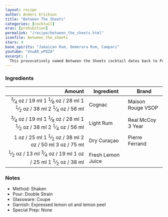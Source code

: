 ```yaml
---
layout: recipe
author: Anders Erickson
title: "Between The Sheets"
categories: [cocktail]
eras: [prohibition]
permalink: "/recipe/between_the_sheets.html"
iconfile: between_the_sheets
stars: 4
base_spirits: "Jamaican Rum, Demerara Rum, Campari"
youtube: "VnuAR_wPOZA"
excerpt: |
  This provocatively named Between the Sheets cocktail dates back to Prohibition and amps up the classic Sidecar formula with a dose of rum.
---
```


### Ingredients

|  Amount | Ingredient        | Brand             |
| ------: | ----------------- | ----------------- |
| <span class="onex active"> <sup>3</sup>&frasl;<sub>4</sub> oz  / 19 ml</span> <span class="onehalfx">1 <sup>1</sup>&frasl;<sub>8</sub> oz  / 28 ml</span> <span class="twox">1 <sup>1</sup>&frasl;<sub>2</sub> oz  / 38 ml</span> <span class="threex">2 <sup>1</sup>&frasl;<sub>4</sub> oz  / 56 ml</span>| Cognac            | Maison Rouge VSOP |
| <span class="onex active"> <sup>3</sup>&frasl;<sub>4</sub> oz  / 19 ml</span> <span class="onehalfx">1 <sup>1</sup>&frasl;<sub>8</sub> oz  / 28 ml</span> <span class="twox">1 <sup>1</sup>&frasl;<sub>2</sub> oz  / 38 ml</span> <span class="threex">2 <sup>1</sup>&frasl;<sub>4</sub> oz  / 56 ml</span>| Light Rum         | Real McCoy 3 Year |
|    <span class="onex active">1 oz  / 25 ml</span> <span class="onehalfx">1 <sup>1</sup>&frasl;<sub>2</sub> oz  / 38 ml</span> <span class="twox">2 oz  / 50 ml</span> <span class="threex">3 oz  / 75 ml</span>| Dry Curaçao       | Pierre Ferrand    |
|  <span class="onex active"> <sup>1</sup>&frasl;<sub>2</sub> oz  / 13 ml</span> <span class="onehalfx"> <sup>3</sup>&frasl;<sub>4</sub> oz  / 19 ml</span> <span class="twox">1 oz  / 25 ml</span> <span class="threex">1 <sup>1</sup>&frasl;<sub>2</sub> oz  / 38 ml</span>| Fresh Lemon Juice |

### Notes

- Method: Shaken
- Pour: Double Strain
- Glassware: Coupe
- Garnish: Expressed lemon oil and lemon peel
- Special Prep: None

    
<script type="application/ld+json">
{
  "@context": "https://schema.org",
  "@type": "Recipe",
  "author": "{{ page.author }}",
  "description": "{{ page.excerpt }}",
  "image": "{% for ingredient in site.data[page.iconfile].images.ingredient limit: 1 %}{{ ingredient.url }}{% endfor %}",
  "recipeIngredient": [
    "0.75 oz Cognac           ",
  "0.75 oz Light Rum        ",
  "   1 oz Dry Curaçao      ",
],
  "name": "{{ page.title }}",
  "recipeInstructions": "
- Method: Shaken
- Pour: Double Strain
- Glassware: Coupe
- Garnish: Expressed lemon oil and lemon peel
- Special Prep: None
",
  "recipeYield": "1 cocktail",
}
</script>

    